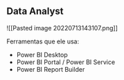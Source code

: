 ## Data Analyst

![[Pasted image 20220713143107.png]]

Ferramentas que ele usa:
* Power BI Desktop
* Power BI Portal / Power BI Service
* Power BI Report Builder

